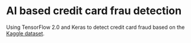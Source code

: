 # AI based credit card frau detection

Using TensorFlow 2.0 and Keras to detect credit card fraud based on the [Kaggle dataset](https://www.kaggle.com/mlg-ulb/creditcardfraud).